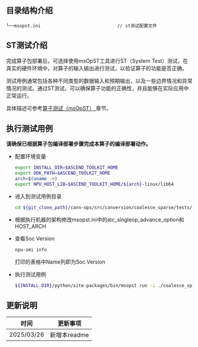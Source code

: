 ## 目录结构介绍
```
└──msopst.ini                             // st测试配置文件 
```

## ST测试介绍

完成算子包部署后，可选择使用msOpST工具进行ST（System Test）测试，在真实的硬件环境中，对算子的输入输出进行测试，以验证算子的功能是否正确。

测试用例通常包括各种不同类型的数据输入和预期输出，以及一些边界情况和异常情况的测试。通过ST测试，可以确保算子功能的正确性，并且能够在实际应用中正常运行。

具体描述可参考[算子测试（msOpST）
](https://www.hiascend.com/document/detail/zh/mindstudio/70RC3/ODtools/Operatordevelopmenttools/msopdev_16_0087.html)章节。

## 执行测试用例
  **请确保已根据算子包编译部署步骤完成本算子的编译部署动作。**

  - 配置环境变量

    ```bash
    export INSTALL_DIR=$ASCEND_TOOLKIT_HOME
    export DDK_PATH=$ASCEND_TOOLKIT_HOME
    arch=$(uname -m)
    export NPU_HOST_LIB=$ASCEND_TOOLKIT_HOME/${arch}-linux/lib64
    ```

  - 进入到测试用例目录

    ```bash
    cd ${git_clone_path}/cann-ops/src/conversion/coalesce_sparse/tests/st
    ```

  - 根据执行机器的架构修改msopst.ini中的atc_singleop_advance_option和HOST_ARCH

  - 查看Soc Version
    ```bash
    npu-smi info
    ```
    打印的表格中Name列即为Soc Version

  - 执行测试用例

    ```bash
    ${INSTALL_DIR}/python/site-packages/bin/msopst run -i ./coalesce_sparse_case_all_type.json -soc Ascend{Soc Version} -out ./output_st -conf msopst.ini
    ```

## 更新说明
| 时间 | 更新事项 |
|----|------|
| 2025/03/26 | 新增本readme |
